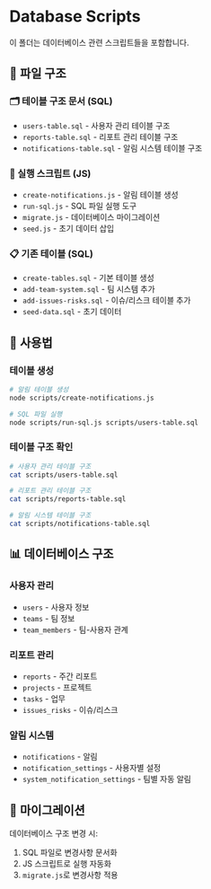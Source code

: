 # Database Scripts

이 폴더는 데이터베이스 관련 스크립트들을 포함합니다.

## 📁 파일 구조

### 🗂️ 테이블 구조 문서 (SQL)

- `users-table.sql` - 사용자 관리 테이블 구조
- `reports-table.sql` - 리포트 관리 테이블 구조
- `notifications-table.sql` - 알림 시스템 테이블 구조

### 🔧 실행 스크립트 (JS)

- `create-notifications.js` - 알림 테이블 생성
- `run-sql.js` - SQL 파일 실행 도구
- `migrate.js` - 데이터베이스 마이그레이션
- `seed.js` - 초기 데이터 삽입

### 📋 기존 테이블 (SQL)

- `create-tables.sql` - 기본 테이블 생성
- `add-team-system.sql` - 팀 시스템 추가
- `add-issues-risks.sql` - 이슈/리스크 테이블 추가
- `seed-data.sql` - 초기 데이터

## 🚀 사용법

### 테이블 생성

```bash
# 알림 테이블 생성
node scripts/create-notifications.js

# SQL 파일 실행
node scripts/run-sql.js scripts/users-table.sql
```

### 테이블 구조 확인

```bash
# 사용자 관리 테이블 구조
cat scripts/users-table.sql

# 리포트 관리 테이블 구조
cat scripts/reports-table.sql

# 알림 시스템 테이블 구조
cat scripts/notifications-table.sql
```

## 📊 데이터베이스 구조

### 사용자 관리

- `users` - 사용자 정보
- `teams` - 팀 정보
- `team_members` - 팀-사용자 관계

### 리포트 관리

- `reports` - 주간 리포트
- `projects` - 프로젝트
- `tasks` - 업무
- `issues_risks` - 이슈/리스크

### 알림 시스템

- `notifications` - 알림
- `notification_settings` - 사용자별 설정
- `system_notification_settings` - 팀별 자동 알림

## 🔄 마이그레이션

데이터베이스 구조 변경 시:

1. SQL 파일로 변경사항 문서화
2. JS 스크립트로 실행 자동화
3. `migrate.js`로 변경사항 적용
